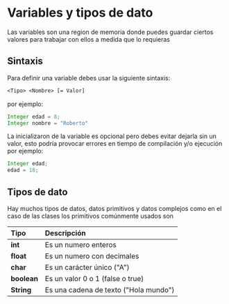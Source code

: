 # Variables y tipos de dato
Las variables son una region de memoria donde puedes guardar ciertos valores para trabajar con ellos a medida que lo requieras

## Sintaxis
Para definir una variable debes usar la siguiente sintaxis:
```txt
<Tipo> <Nombre> [= Valor]
```
por ejemplo:
```java
Integer edad = 8;
Integer nombre = "Roberto"
```
La inicializaron de la variable es opcional pero debes evitar dejarla sin un valor, esto
podría provocar errores en tiempo de compilación y/o ejecución
por ejemplo:
```java
Integer edad;
edad = 18;
```

## Tipos de dato
Hay muchos tipos de datos, datos primitivos y datos complejos como en el caso de las clases
los primitivos comúnmente usados son

|Tipo|Descripción|
|:---|:----------|
|**int**|Es un numero enteros|
|**float**|Es un numero con decimales|
|**char**|Es un carácter único ("A")|
|**boolean**|Es un valor 0 o 1 (false o true)|
|**String**|Es una cadena de texto ("Hola mundo")|
